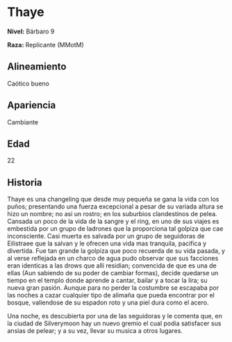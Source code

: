 # Thaye

**Nivel:** Bárbaro 9

**Raza:** Replicante (MMotM)

## Alineamiento
Caótico bueno

## Apariencia
Cambiante

## Edad
22

## Historia
Thaye es una changeling que desde muy pequeña se gana la vida con los puños; presentando una fuerza excepcional a pesar de su variada altura se hizo un nombre; no asi un rostro; en los suburbios clandestinos de pelea.
Cansada un poco de la vida de la sangre y el ring, en uno de sus viajes es embestida por un grupo de ladrones que la proporciona tal golpiza que cae inconsciente. Casi muerta es salvada por un grupo de seguidoras de Eilistraee que la salvan y le ofrecen una vida mas tranquila, pacifica y divertida.
Fue tan grande la golpiza que poco recuerda de su vida pasada, y al verse reflejada en un charco de agua pudo observar que sus facciones eran identicas a las drows que alli residian; convencida de que es una de ellas (Aun sabiendo de su poder de cambiar formas), decide quedarse un tiempo en el templo donde aprende a cantar, bailar y a tocar la lira; su nueva gran pasión. 
Aunque para no perder la costumbre se escapaba por las noches a cazar cualquier tipo de alimaña que pueda encontrar por el bosque, valiendose de su espadon roto y una piel dura como el acero.

Una noche, es descubierta por una de las seguidoras y le comenta que, en la ciudad de Silverymoon hay un nuevo gremio el cual podia satisfacer sus ansias de pelear; y a su vez, llevar su musica a otros lugares.

